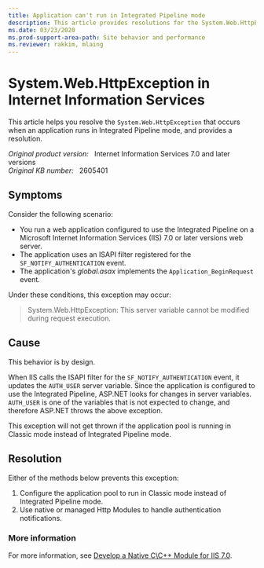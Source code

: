 ```yaml
---
title: Application can't run in Integrated Pipeline mode
description: This article provides resolutions for the System.Web.HttpException that occurs when an application runs in Integrated Pipeline mode.
ms.date: 03/23/2020
ms.prod-support-area-path: Site behavior and performance
ms.reviewer: rakkim, mlaing
---
```

# System.Web.HttpException in Internet Information Services

This article helps you resolve the `System.Web.HttpException` that occurs when an application runs in Integrated Pipeline mode, and provides a resolution.

_Original product version:_ &nbsp; Internet Information Services 7.0 and later versions  
_Original KB number:_ &nbsp; 2605401

## Symptoms

Consider the following scenario:

- You run a web application configured to use the Integrated Pipeline on a Microsoft Internet Information Services (IIS) 7.0 or later versions web server.
- The application uses an ISAPI filter registered for the `SF_NOTIFY_AUTHENTICATION` event.
- The application's *global.asax* implements the `Application_BeginRequest` event.

Under these conditions, this exception may occur:

> System.Web.HttpException: This server variable cannot be modified during request execution.

## Cause

This behavior is by design.

When IIS calls the ISAPI filter for the `SF_NOTIFY_AUTHENTICATION` event, it updates the `AUTH_USER` server variable. Since the application is configured to use the Integrated Pipeline, ASP.NET looks for changes in server variables. `AUTH_USER` is one of the variables that is not expected to change, and therefore ASP.NET throws the above exception.

This exception will not get thrown if the application pool is running in Classic mode instead of Integrated Pipeline mode.

## Resolution

Either of the methods below prevents this exception:

1. Configure the application pool to run in Classic mode instead of Integrated Pipeline mode.
2. Use native or managed Http Modules to handle authentication notifications.

### More information

For more information, see [Develop a Native C\C++ Module for IIS 7.0](/iis/develop/runtime-extensibility/develop-a-native-cc-module-for-iis).
